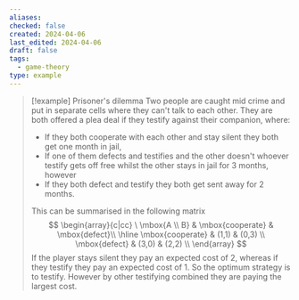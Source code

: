 ```yaml
---
aliases: 
checked: false
created: 2024-04-06
last_edited: 2024-04-06
draft: false
tags:
  - game-theory
type: example
---
```

>[!example] Prisoner's dilemma
> Two people are caught mid crime and put in separate cells where they can't talk to each other. They are both offered a plea deal if they testify against their companion, where:
> - If they both cooperate with each other and stay silent they both get one month in jail,
> - If one of them defects and testifies and the other doesn't whoever testify gets off free whilst the other stays in jail for 3 months, however
> - If they both defect and testify they both get sent away for 2 months.
> 
> This can be summarised in the following matrix
> $$
> \begin{array}{c|cc}
> \ \mbox{A \\ B} & \mbox{cooperate} & \mbox{defect}\\ \hline 
> \mbox{cooperate} & (1,1) & (0,3) \\
> \mbox{defect} & (3,0) & (2,2) \\
> \end{array}
> $$
> If the player stays silent they pay an expected cost of 2, whereas if they testify they pay an expected cost of 1. So the optimum strategy is to testify. However by other testifying combined they are paying the largest cost.

